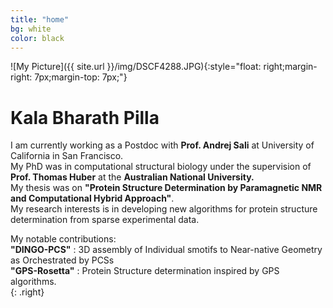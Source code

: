 ```yaml
---
title: "home"
bg: white
color: black
---
```


![My Picture]({{ site.url }}/img/DSCF4288.JPG){:style="float: right;margin-right: 7px;margin-top: 7px;"}
 

# Kala Bharath Pilla 

I am currently working as a Postdoc with  **Prof. Andrej Sali** at University of California in San Francisco. <br>
My PhD was in computational structural biology under the supervision of **Prof. Thomas Huber** at the **Australian National University.** <br>
My thesis was on **"Protein Structure Determination by Paramagnetic NMR and Computational Hybrid Approach"**.<br>
My research interests is in developing new algorithms for protein structure determination from sparse experimental data.<br> 

My notable contributions:<br>
**"DINGO-PCS"** : 3D assembly of Individual smotifs to Near-native Geometry as Orchestrated by PCSs<br>
**"GPS-Rosetta"** : Protein Structure determination inspired by GPS algorithms.<br>{: .right}